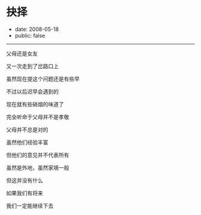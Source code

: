 # 抉择

- date: 2008-05-18
- public: false

--------------------------


父母还是女友

又一次走到了岔路口上

虽然现在提这个问题还是有些早

不过以后迟早会遇到的


现在就有些硝烟的味道了

完全听命于父母并不是孝敬

父母并不总是对的

虽然他们经验丰富

但他们的意见并不代表所有


虽然是外地，虽然家境一般

但这并没有什么

如果我们有将来

我们一定能继续下去
